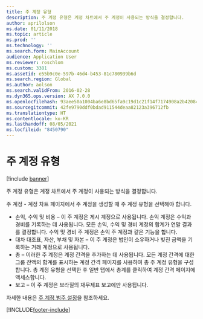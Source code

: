```yaml
---
title: 주 계정 유형
description: 주 계정 유형은 계정 차트에서 주 계정이 사용되는 방식을 결정합니다.
author: aprilolson
ms.date: 01/11/2018
ms.topic: article
ms.prod: ''
ms.technology: ''
ms.search.form: MainAccount
audience: Application User
ms.reviewer: roschlom
ms.custom: 3381
ms.assetid: e55b9c0e-597b-46d4-b453-81c780939b6d
ms.search.region: Global
ms.author: aolson
ms.search.validFrom: 2016-02-28
ms.dyn365.ops.version: AX 7.0.0
ms.openlocfilehash: 93aee50a1004ba6e8bd65fa9c19d1c21f14f7174908a2b42084ef447fdc32dc8
ms.sourcegitcommit: 42fe9790ddf0bdad911544deaa82123a396712fb
ms.translationtype: HT
ms.contentlocale: ko-KR
ms.lasthandoff: 08/05/2021
ms.locfileid: "8450790"
---
```

# <a name="main-account-types"></a>주 계정 유형

[!include [banner](../includes/banner.md)]

주 계정 유형은 계정 차트에서 주 계정이 사용되는 방식을 결정합니다.

주 계정 - 계정 차트 페이지에서 주 계정을 생성할 때 주 계정 유형을 선택해야 합니다.
-   손익, 수익 및 비용 – 이 주 계정은 게시 계정으로 사용됩니다. 손익 계정은 수익과 경비를 기록하는 데 사용됩니다. 모든 손익, 수익 및 경비 계정의 합계가 연말 결과를 결정합니다. 수익 및 경비 주 계정은 손익 주 계정과 같은 기능을 합니다.
-   대차 대조표, 자산, 부채 및 자본 – 이 주 계정은 법인이 소유하거나 빚진 금액을 기록하는 거래 계정으로 사용됩니다.
-   총 – 이러한 주 계정은 계정 간격을 추가하는 데 사용됩니다. 모든 계정 간격에 대한 그룹 잔액의 합계를 표시하는 계정 간격 페이지를 사용하여 총 주 계정 유형을 구성합니다. 총 계정 유형을 선택한 후 일반 탭에서 총계를 클릭하여 계정 간격 페이지에 액세스합니다.
-   보고 – 이 주 계정은 브라질의 재무제표 보고에만 사용됩니다.

자세한 내용은 [주 계정 범주 설정](tasks/set-up-main-account-categories.md)을 참조하세요.





[!INCLUDE[footer-include](../../includes/footer-banner.md)]